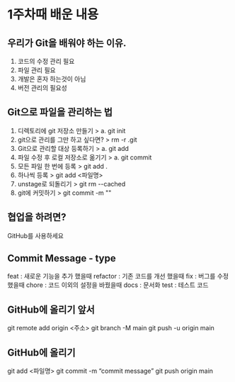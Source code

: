 1주차때 배운 내용
================
## 우리가 Git을 배워야 하는 이유.
1. 코드의 수정 관리 필요
2. 파일 관리 필요
3. 개발은 혼자 하는것이 아님
4. 버전 관리의 필요성
## Git으로 파일을 관리하는 법
1. 디렉토리에 git 저장소 만들기 > a. git init
2. git으로 관리를 그만 하고 싶다면? > rm -r .git
3. Git으로 관리할 대상 등록하기 > a. git add
4. 파일 수정 후 로컬 저장소로 옮기기 > a. git  commit
5. 모든 파일 한 번에 등록 > git add .
6. 하나씩 등록 > git add <파일명>
7. unstage로 되돌리기 > git rm --cached <file>
8. git에 커밋하기 > git commit -m "<commit message>"
## 협업을 하려면?
GitHub를 사용하세요
## Commit Message - type
feat : 새로운 기능을 추가 했을때
refactor : 기존 코드를 개선 했을때
fix : 버그를 수정 했을때
chore : 코드 이외의 설정을 바꿨을때
docs : 문서화
test : 테스트 코드
## GitHub에 올리기 앞서
git remote add origin <주소>
git branch -M main
git push -u origin main
## GitHub에 올리기
git add <파일명>
git commit -m “commit message”
git push origin main